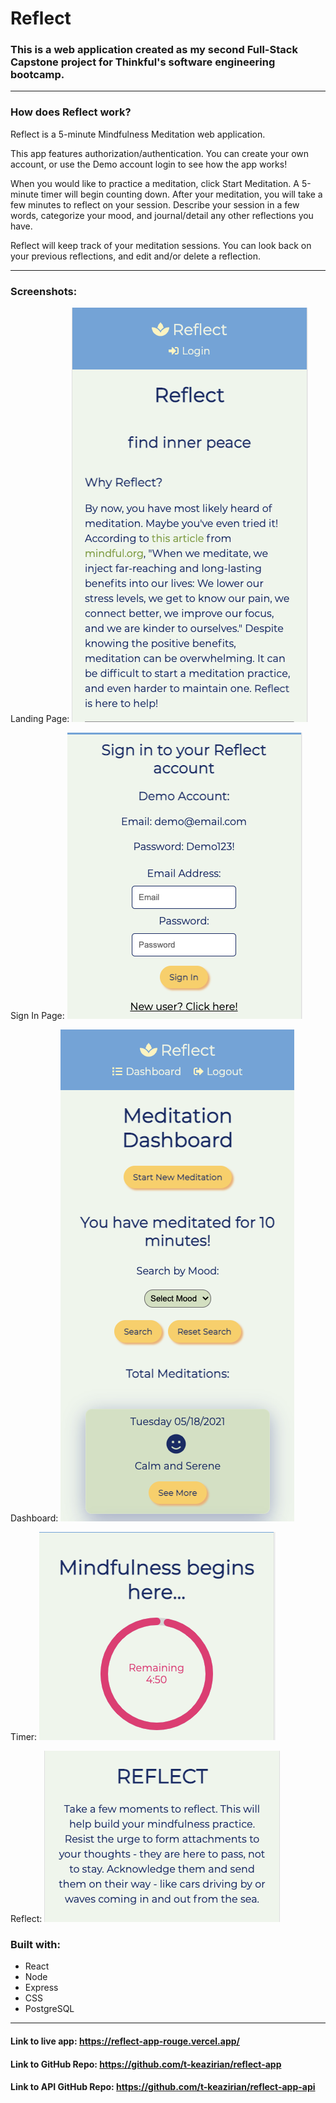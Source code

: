 # Reflect

### This is a web application created as my second Full-Stack Capstone project for Thinkful's software engineering bootcamp.

---

### How does Reflect work?

Reflect is a 5-minute Mindfulness Meditation web application.

This app features authorization/authentication. You can create your own account, or use the Demo account login to see how the app works!

When you would like to practice a meditation, click Start Meditation. A 5-minute timer will begin counting down. After your meditation, you will take a few minutes to reflect on your session. Describe your session in a few words, categorize your mood, and journal/detail any other reflections you have.

Reflect will keep track of your meditation sessions. You can look back on your previous reflections, and edit and/or delete a reflection.

---

### Screenshots:

Landing Page: <img src="/src/images/LandingPage.png" alt="landing-page" />

Sign In Page:
<img src="/src/images/SignIn.png" alt= "sign-in"/>

Dashboard:
<img src="/src/images/Dashboard.png" alt= "dashboard" />

Timer:
<img src="/src/images/Timer.png" alt= "timer" />

Reflect:
<img src="/src/images/Reflect.png" alt= "reflect" />

### Built with:

- React
- Node
- Express
- CSS
- PostgreSQL

---

#### Link to live app: https://reflect-app-rouge.vercel.app/

#### Link to GitHub Repo: https://github.com/t-keazirian/reflect-app

#### Link to API GitHub Repo: https://github.com/t-keazirian/reflect-app-api
